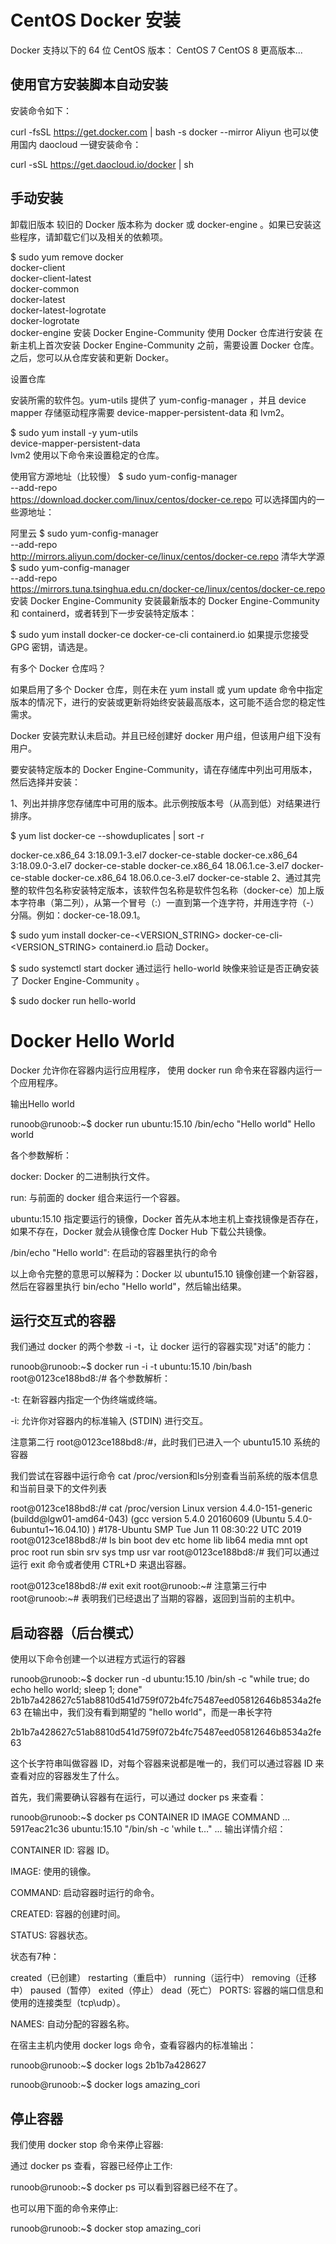 # CentOS Docker 安装

Docker 支持以下的 64 位 CentOS 版本：
CentOS 7
CentOS 8
更高版本...

## 使用官方安装脚本自动安装
安装命令如下：

curl -fsSL https://get.docker.com | bash -s docker --mirror Aliyun
也可以使用国内 daocloud 一键安装命令：

curl -sSL https://get.daocloud.io/docker | sh

## 手动安装
卸载旧版本
较旧的 Docker 版本称为 docker 或 docker-engine 。如果已安装这些程序，请卸载它们以及相关的依赖项。

$ sudo yum remove docker \
                  docker-client \
                  docker-client-latest \
                  docker-common \
                  docker-latest \
                  docker-latest-logrotate \
                  docker-logrotate \
                  docker-engine
安装 Docker Engine-Community
使用 Docker 仓库进行安装
在新主机上首次安装 Docker Engine-Community 之前，需要设置 Docker 仓库。之后，您可以从仓库安装和更新 Docker。

设置仓库

安装所需的软件包。yum-utils 提供了 yum-config-manager ，并且 device mapper 存储驱动程序需要 device-mapper-persistent-data 和 lvm2。

$ sudo yum install -y yum-utils \
  device-mapper-persistent-data \
  lvm2
使用以下命令来设置稳定的仓库。

使用官方源地址（比较慢）
$ sudo yum-config-manager \
    --add-repo \
    https://download.docker.com/linux/centos/docker-ce.repo
可以选择国内的一些源地址：

阿里云
$ sudo yum-config-manager \
    --add-repo \
    http://mirrors.aliyun.com/docker-ce/linux/centos/docker-ce.repo
清华大学源
$ sudo yum-config-manager \
    --add-repo \
    https://mirrors.tuna.tsinghua.edu.cn/docker-ce/linux/centos/docker-ce.repo
安装 Docker Engine-Community
安装最新版本的 Docker Engine-Community 和 containerd，或者转到下一步安装特定版本：

$ sudo yum install docker-ce docker-ce-cli containerd.io
如果提示您接受 GPG 密钥，请选是。

有多个 Docker 仓库吗？

如果启用了多个 Docker 仓库，则在未在 yum install 或 yum update 命令中指定版本的情况下，进行的安装或更新将始终安装最高版本，这可能不适合您的稳定性需求。

Docker 安装完默认未启动。并且已经创建好 docker 用户组，但该用户组下没有用户。

要安装特定版本的 Docker Engine-Community，请在存储库中列出可用版本，然后选择并安装：

1、列出并排序您存储库中可用的版本。此示例按版本号（从高到低）对结果进行排序。

$ yum list docker-ce --showduplicates | sort -r

docker-ce.x86_64  3:18.09.1-3.el7                     docker-ce-stable
docker-ce.x86_64  3:18.09.0-3.el7                     docker-ce-stable
docker-ce.x86_64  18.06.1.ce-3.el7                    docker-ce-stable
docker-ce.x86_64  18.06.0.ce-3.el7                    docker-ce-stable
2、通过其完整的软件包名称安装特定版本，该软件包名称是软件包名称（docker-ce）加上版本字符串（第二列），从第一个冒号（:）一直到第一个连字符，并用连字符（-）分隔。例如：docker-ce-18.09.1。

$ sudo yum install docker-ce-<VERSION_STRING> docker-ce-cli-<VERSION_STRING> containerd.io
启动 Docker。

$ sudo systemctl start docker
通过运行 hello-world 映像来验证是否正确安装了 Docker Engine-Community 。

$ sudo docker run hello-world

# Docker Hello World
Docker 允许你在容器内运行应用程序， 使用 docker run 命令来在容器内运行一个应用程序。

输出Hello world

runoob@runoob:~$ docker run ubuntu:15.10 /bin/echo "Hello world"
Hello world


各个参数解析：

docker: Docker 的二进制执行文件。

run: 与前面的 docker 组合来运行一个容器。

ubuntu:15.10 指定要运行的镜像，Docker 首先从本地主机上查找镜像是否存在，如果不存在，Docker 就会从镜像仓库 Docker Hub 下载公共镜像。

/bin/echo "Hello world": 在启动的容器里执行的命令

以上命令完整的意思可以解释为：Docker 以 ubuntu15.10 镜像创建一个新容器，然后在容器里执行 bin/echo "Hello world"，然后输出结果。

## 运行交互式的容器
我们通过 docker 的两个参数 -i -t，让 docker 运行的容器实现"对话"的能力：

runoob@runoob:~$ docker run -i -t ubuntu:15.10 /bin/bash
root@0123ce188bd8:/#
各个参数解析：

-t: 在新容器内指定一个伪终端或终端。

-i: 允许你对容器内的标准输入 (STDIN) 进行交互。

注意第二行 root@0123ce188bd8:/#，此时我们已进入一个 ubuntu15.10 系统的容器

我们尝试在容器中运行命令 cat /proc/version和ls分别查看当前系统的版本信息和当前目录下的文件列表

root@0123ce188bd8:/#  cat /proc/version
Linux version 4.4.0-151-generic (buildd@lgw01-amd64-043) (gcc version 5.4.0 20160609 (Ubuntu 5.4.0-6ubuntu1~16.04.10) ) #178-Ubuntu SMP Tue Jun 11 08:30:22 UTC 2019
root@0123ce188bd8:/# ls
bin  boot  dev  etc  home  lib  lib64  media  mnt  opt  proc  root  run  sbin  srv  sys  tmp  usr  var
root@0123ce188bd8:/# 
我们可以通过运行 exit 命令或者使用 CTRL+D 来退出容器。

root@0123ce188bd8:/#  exit
exit
root@runoob:~# 
注意第三行中 root@runoob:~# 表明我们已经退出了当期的容器，返回到当前的主机中。

## 启动容器（后台模式）
使用以下命令创建一个以进程方式运行的容器

runoob@runoob:~$ docker run -d ubuntu:15.10 /bin/sh -c "while true; do echo hello world; sleep 1; done"
2b1b7a428627c51ab8810d541d759f072b4fc75487eed05812646b8534a2fe63
在输出中，我们没有看到期望的 "hello world"，而是一串长字符

2b1b7a428627c51ab8810d541d759f072b4fc75487eed05812646b8534a2fe63

这个长字符串叫做容器 ID，对每个容器来说都是唯一的，我们可以通过容器 ID 来查看对应的容器发生了什么。

首先，我们需要确认容器有在运行，可以通过 docker ps 来查看：

runoob@runoob:~$ docker ps
CONTAINER ID        IMAGE                  COMMAND              ...  
5917eac21c36        ubuntu:15.10           "/bin/sh -c 'while t…"    ...
输出详情介绍：

CONTAINER ID: 容器 ID。

IMAGE: 使用的镜像。

COMMAND: 启动容器时运行的命令。

CREATED: 容器的创建时间。

STATUS: 容器状态。

状态有7种：

created（已创建）
restarting（重启中）
running（运行中）
removing（迁移中）
paused（暂停）
exited（停止）
dead（死亡）
PORTS: 容器的端口信息和使用的连接类型（tcp\udp）。

NAMES: 自动分配的容器名称。

在宿主主机内使用 docker logs 命令，查看容器内的标准输出：

runoob@runoob:~$ docker logs 2b1b7a428627


runoob@runoob:~$ docker logs amazing_cori


## 停止容器
我们使用 docker stop 命令来停止容器:



通过 docker ps 查看，容器已经停止工作:

runoob@runoob:~$ docker ps
可以看到容器已经不在了。

也可以用下面的命令来停止:

runoob@runoob:~$ docker stop amazing_cori